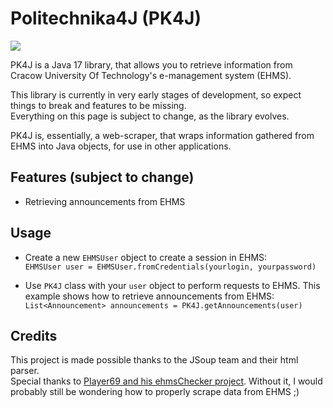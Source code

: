 # Politechnika4J (PK4J)

[![](https://jitpack.io/v/Eukon05/Politechnika4J.svg)](https://jitpack.io/#Eukon05/Politechnika4J)

PK4J is a Java 17 library, that allows you to retrieve information from Cracow University Of Technology's e-management
system (EHMS).

This library is currently in very early stages of development, so expect things to break and features to be missing.  
Everything on this page is subject to change, as the library evolves.

PK4J is, essentially, a web-scraper, that wraps information gathered from EHMS into Java objects, for use in other
applications.

## Features (subject to change)

- Retrieving announcements from EHMS

## Usage

- Create a new `EHMSUser` object to create a session in EHMS:  
  `EHMSUser user = EHMSUser.fromCredentials(yourlogin, yourpassword)`

- Use `PK4J` class with your `user` object to perform requests to EHMS. This example shows how to retrieve announcements
  from EHMS:  
  `List<Announcement> announcements = PK4J.getAnnouncements(user)`

## Credits

This project is made possible thanks to the JSoup team and their html parser.  
Special thanks to [PIayer69 and his ehmsChecker project](https://github.com/PIayer69/ehmsChecker). Without it, I would
probably still be wondering how to properly scrape data from EHMS ;)